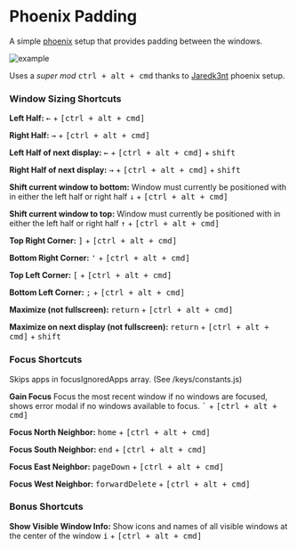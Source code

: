 # Phoenix Padding
A simple [phoenix](https://github.com/kasper/phoenix) setup that provides padding between the windows.

![example](example.png)

Uses a *super mod* <kbd>ctrl + alt + cmd</kbd> thanks to [Jaredk3nt](https://github.com/Jaredk3nt/phoenix-padding) phoenix setup.

### Window Sizing Shortcuts

**Left Half:**
<kbd>&larr;</kbd> + <kbd>[ctrl + alt + cmd]</kbd>

**Right Half:**
<kbd>&rarr;</kbd> + <kbd>[ctrl + alt + cmd]</kbd>

**Left Half of next display:**
<kbd>&larr;</kbd> + <kbd>[ctrl + alt + cmd]</kbd> + <kbd>shift</kbd>

**Right Half of next display:**
<kbd>&rarr;</kbd> + <kbd>[ctrl + alt + cmd]</kbd> + <kbd>shift</kbd>

**Shift current window to bottom:**
Window must currently be positioned with in either the left half or right half
<kbd>&darr;</kbd> + <kbd>[ctrl + alt + cmd]</kbd>

**Shift current window to top:**
Window must currently be positioned with in either the left half or right half
<kbd>&uarr;</kbd> + <kbd>[ctrl + alt + cmd]</kbd>

**Top Right Corner:**
<kbd>]</kbd> + <kbd>[ctrl + alt + cmd]</kbd>

**Bottom Right Corner:**
<kbd>'</kbd> + <kbd>[ctrl + alt + cmd]</kbd>

**Top Left Corner:**
<kbd>[</kbd> + <kbd>[ctrl + alt + cmd]</kbd>

**Bottom Left Corner:**
<kbd>;</kbd> + <kbd>[ctrl + alt + cmd]</kbd>

**Maximize (not fullscreen):**
<kbd>return</kbd> + <kbd>[ctrl + alt + cmd]</kbd>

**Maximize on next display (not fullscreen):**
<kbd>return</kbd> + <kbd>[ctrl + alt + cmd]</kbd> + <kbd>shift</kbd>

### Focus Shortcuts

Skips apps in focusIgnoredApps array. (See /keys/constants.js)

**Gain Focus**
Focus the most recent window if no windows are focused, shows error modal if no windows available to focus. <kbd>`</kbd> + <kbd>[ctrl + alt + cmd]</kbd>

**Focus North Neighbor:**
<kbd>home</kbd> + <kbd>[ctrl + alt + cmd]</kbd>

**Focus South Neighbor:**
<kbd>end</kbd> + <kbd>[ctrl + alt + cmd]</kbd>

**Focus East Neighbor:**
<kbd>pageDown</kbd> + <kbd>[ctrl + alt + cmd]</kbd>

**Focus West Neighbor:**
<kbd>forwardDelete</kbd> + <kbd>[ctrl + alt + cmd]</kbd>

### Bonus Shortcuts

**Show Visible Window Info:**
Show icons and names of all visible windows at the center of the window
<kbd>i</kbd> + <kbd>[ctrl + alt + cmd]</kbd>
